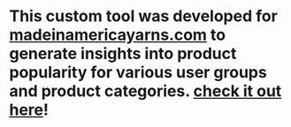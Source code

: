 <h1>This custom tool was developed for <a href=https://madeinamericayarns.com/>madeinamericayarns.com</a> to generate insights into product popularity for various user groups and product categories. <a href=https://s-jaraha.shinyapps.io/miay-popular-products/>check it out here</a>!</h1>
